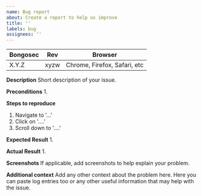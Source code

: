 ```yaml
---
name: Bug report
about: Create a report to help us improve
title: ''
labels: bug
assignees: ''
---
```


| Bongosec | Rev  | Browser                      |
|-------|------|------------------------------|
| X.Y.Z | xyzw | Chrome, Firefox, Safari, etc |

**Description**
Short description of your issue.

**Preconditions**
1. 

**Steps to reproduce**
1. Navigate to '...'
2. Click on '....'
3. Scroll down to '....'

**Expected Result**
1. 

**Actual Result**
1. 

**Screenshots**
If applicable, add screenshots to help explain your problem.

**Additional context**
Add any other context about the problem here. Here you can paste log entries too or any other useful information that may help with the issue.
